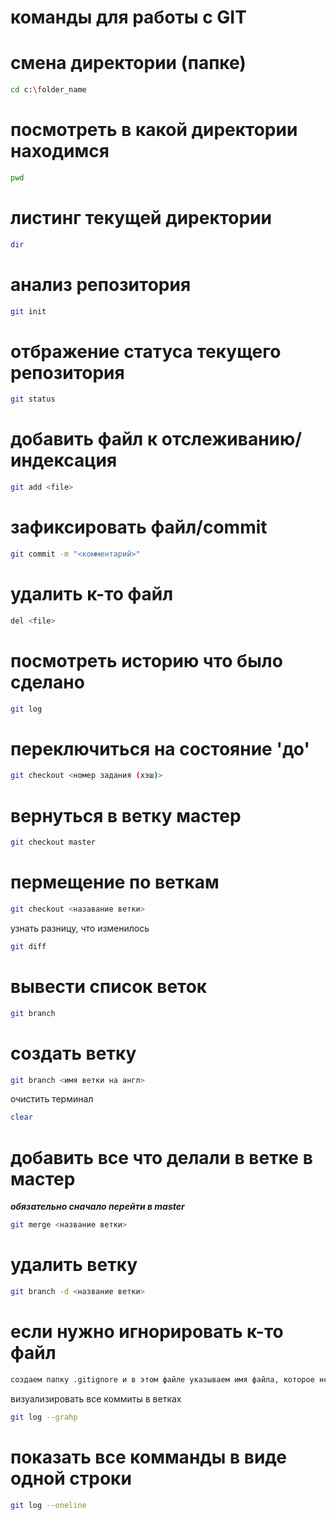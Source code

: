  # **команды для работы c GIT**

# смена директории (папке)
```sh
cd c:\folder_name
```

# посмoтреть в какой директории находимся
```sh
pwd
```

# листинг текущей директории
```sh
dir
```

# анализ репозитория 
```sh
git init
```

# отбражение статуса текущего репозитория
``` sh
git status
```

# добавить файл к отслеживанию/индексация
```sh
git add <file>
```

# зафиксировать файл/commit
```sh
git commit -m "<комментарий>"
```

# удалить к-то файл 
```sh
del <file>
```

# посмотреть историю что было сделано
```sh
git log
```

# переключиться на состояниe 'до'
```sh
git checkout <номер задания (хэш)>
```

# вернуться в ветку мастер
```sh
git checkout master
```

# пермещение по веткам
```sh
git checkout <назавание ветки>
```


узнать разницу, что изменилось
```sh
git diff
```

# вывести список веток
```sh
git branch
```

# создать ветку
```sh
git branch <имя ветки на англ>
```

очистить терминал
```sh
clear
```

# добавить все что делали в ветке в мастер
**_обязательно сначало перейти в master_**
```sh
git merge <название ветки>
```

# удалить ветку 
```sh
git branch -d <название ветки>
```

# если нужно игнорировать к-то файл
```sh
создаем папку .gitignore и в этом файле указываем имя файла, которое необходимо игнорировать, ее (.gitignore) соответственно соммитить
```

визуализировать все коммиты в ветках
```sh
git log --grahp
```

# показать все комманды в виде одной строки
```sh
git log --oneline
```




